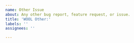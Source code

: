 ```yaml
---
name: Other Issue
about: Any other bug report, feature request, or issue.
title: 'WOOL Other:'
labels: ''
assignees: ''

---
```



